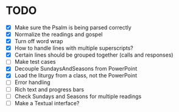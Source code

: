# TODO

- [X] Make sure the Psalm is being parsed correctly
- [x] Normalize the readings and gospel
- [x] Turn off word wrap
- [x] How to handle lines with multiple superscripts?
- [x] Certain lines should be grouped together (calls and responses)
- [ ] Make test cases
- [x] Decouple SundaysAndSeasons from PowerPoint
- [x] Load the liturgy from a class, not the PowerPoint
- [ ] Error handling
- [ ] Rich text and progress bars
- [ ] Check Sundays and Seasons for multiple readings
- [ ] Make a Textual interface?
